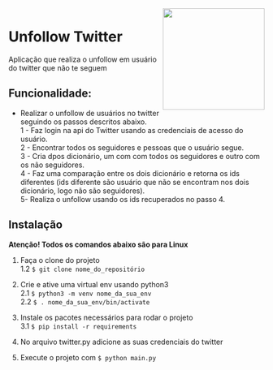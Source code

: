 <img src="https://help.twitter.com/content/dam/help-twitter/brand/logo.png" align="right" width="200"/>

# Unfollow Twitter
Aplicação que realiza o unfollow em usuário do twitter que não te seguem

## Funcionalidade:
- Realizar o unfollow de usuários no twitter seguindo os passos descritos abaixo. <br>
1 - Faz login na api do Twitter usando as credenciais de acesso do usuário.<br>
2 - Encontrar todos os seguidores e pessoas que o usuário segue.<br>
3 - Cria dpos dicionário, um com com todos os seguidores e outro com os não seguidores.<br>
4 - Faz uma comparação entre os dois dicionário e retorna os ids diferentes (ids diferente são usuário que não se encontram nos dois dicionário, logo não são seguidores).<br>
5- Realiza o unfollow usando os ids recuperados no passo 4.<br>

## Instalação

<strong>Atenção! Todos os comandos abaixo são para Linux</strong>

1) Faça o clone do projeto<br>
1.2 ```$ git clone nome_do_repositório```<br>

2) Crie e ative uma virtual env usando python3<br>
2.1 ```$ python3 -m venv nome_da_sua_env```<br>
2.2 ```$ . nome_da_sua_env/bin/activate```<br>

3) Instale os pacotes necessários para rodar o projeto<br>
3.1 ```$ pip install -r requirements```<br>

4) No arquivo twitter.py adicione as suas credenciais do twitter<br>

5) Execute o projeto com ```$ python main.py```<br>


